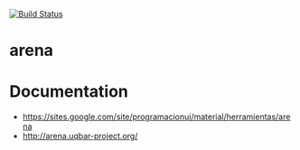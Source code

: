 [![Build Status](https://travis-ci.org/uqbar-project/arena.svg)](https://travis-ci.org/uqbar-project/arena)

arena
=====

# Documentation

* https://sites.google.com/site/programacionui/material/herramientas/arena
* http://arena.uqbar-project.org/
